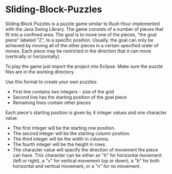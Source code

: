 # Sliding-Block-Puzzles
Sliding Block Puzzles is a puzzle game similar to Rush Hour implemented with the Java Swing Library. The game consists of a number of pieces that fit into a confined area. The goal is to move one of the pieces, "the goal piece" labeled "Z", to a specific position. Usually, the goal can only be achieved by moving all of the other pieces in a certain specified order of moves. Each piece may be restricted in the direction that it can move (vertically or horizontally).

To play the game just import the project into Eclipse. Make sure the puzzle files are in the working directory.

Use this format to create your own puzzles:
* First line contains two integers - size of the grid
* Second line has the starting position of the goal piece
* Remaining lines contain other pieces

Each piece's starting position is given by 4 integer values and one
character value.
* The first integer will be the starting row position.
* The second integer will be the starting column position.
* The third integer will be the width in columns.
* The fourth integer will be the height in rows.
* The character value will specify the direction of movement the piece can have. This character can be either an "h" for horizontal movement (left or right), a "v" for vertical movement (up or down), a "b" for both horizontal and vertical movement, or a "n" for no movement.
